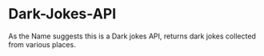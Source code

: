 # Dark-Jokes-API
As the Name suggests this is a Dark jokes API, returns dark jokes collected from various places.
